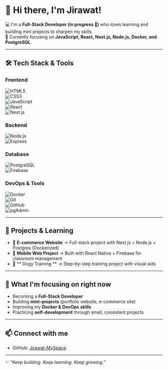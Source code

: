 # 👋 Hi there, I'm Jirawat!  

💻 I'm a **Full-Stack Developer (in progress 🚀)** who loves learning and building mini projects to sharpen my skills.  
🎯 Currently focusing on **JavaScript, React, Next.js, Node.js, Docker, and PostgreSQL**.  


---

## 🛠 Tech Stack & Tools  

### Frontend  
![HTML5](https://img.shields.io/badge/HTML5-E34F26?style=for-the-badge&logo=html5&logoColor=fff)  
![CSS3](https://img.shields.io/badge/CSS3-1572B6?style=for-the-badge&logo=css3&logoColor=fff)  
![JavaScript](https://img.shields.io/badge/JavaScript-F7DF1E?style=for-the-badge&logo=javascript&logoColor=000)  
![React](https://img.shields.io/badge/React-61DAFB?style=for-the-badge&logo=react&logoColor=000)  
![Next.js](https://img.shields.io/badge/Next.js-000000?style=for-the-badge&logo=nextdotjs&logoColor=fff)  

### Backend  
![Node.js](https://img.shields.io/badge/Node.js-339933?style=for-the-badge&logo=nodedotjs&logoColor=fff)  
![Express](https://img.shields.io/badge/Express-000000?style=for-the-badge&logo=express&logoColor=fff)  

### Database  
![PostgreSQL](https://img.shields.io/badge/PostgreSQL-4169E1?style=for-the-badge&logo=postgresql&logoColor=fff)  
![Firebase](https://img.shields.io/badge/Firebase-FFCA28?style=for-the-badge&logo=firebase&logoColor=000)  

### DevOps & Tools  
![Docker](https://img.shields.io/badge/Docker-2496ED?style=for-the-badge&logo=docker&logoColor=fff)  
![Git](https://img.shields.io/badge/Git-F05032?style=for-the-badge&logo=git&logoColor=fff)  
![GitHub](https://img.shields.io/badge/GitHub-181717?style=for-the-badge&logo=github&logoColor=fff)  
![pgAdmin](https://img.shields.io/badge/pgAdmin-316192?style=for-the-badge&logo=postgresql&logoColor=fff)  

---

## 🚀 Projects & Learning  
- 🛒 **E-commerce Website** → Full-stack project with Next.js + Node.js + Postgres (Dockerized)  
- 📱 **Mobile Web Project** → Built with React Native + Firebase for classroom management  
- 🐶 **   Dogy Training  ** → Step-by-step training project with visual aids  


---

## 🌱 What I'm focusing on right now  
- Becoming a **Full-Stack Developer**  
- Building **mini-projects** (portfolio website, e-commerce site)  
- Improving my **Docker & DevOps skills**  
- Practicing **self-development** through small, consistent projects  

---

## 📫 Connect with me  
- GitHub: [Jirawat-MySpace](https://github.com/JLingZ007)  
 

---

✨ *“Keep building. Keep learning. Keep growing.”*  
